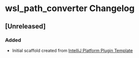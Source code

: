<!-- Keep a Changelog guide -> https://keepachangelog.com -->

# wsl_path_converter Changelog

## [Unreleased]
### Added
- Initial scaffold created from [IntelliJ Platform Plugin Template](https://github.com/JetBrains/intellij-platform-plugin-template)
